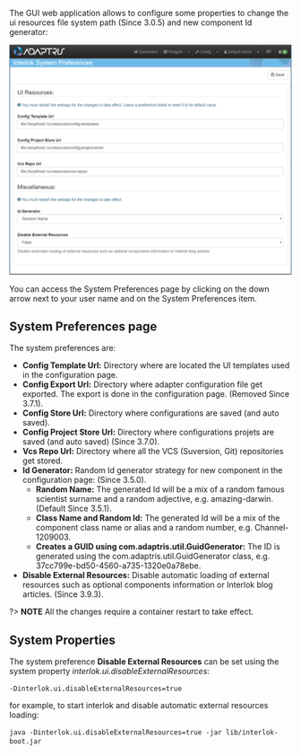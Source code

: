 The GUI web application allows to configure some properties to change the ui resources file system path (Since 3.0.5) and new component Id generator:

![System Preferences](../../images/ui-user-guide/system-preferences.png)

You can access the System Preferences page by clicking on the down arrow next to your user name and on the System Preferences item.

## System Preferences page

The system preferences are:

- **Config Template Url:** Directory where are located the UI templates used in the configuration page.
- **Config Export Url:** Directory where adapter configuration file get exported. The export is done in the configuration page. (Removed Since 3.7.1).
- **Config Store Url:** Directory where configurations are saved (and auto saved).
- **Config Project Store Url:** Directory where configurations projets are saved (and auto saved) (Since 3.7.0).
- **Vcs Repo Url:** Directory where all the VCS (Suversion, Git) repositories get stored.
- **Id Generator:** Random Id generator strategy for new component in the configuration page: (Since 3.5.0).
    - **Random Name:** The generated Id will be a mix of a random famous scientist surname and a random adjective, e.g. amazing-darwin. (Default Since 3.5.1).
    - **Class Name and Random Id:** The generated Id will be a mix of the component class name or alias and a random number, e.g. Channel-1209003.
    - **Creates a GUID using com.adaptris.util.GuidGenerator:** The ID is generated using the com.adaptris.util.GuidGenerator class, e.g. 37cc799e-bd50-4560-a735-1320e0a78ebe.
- **Disable External Resources:** Disable automatic loading of external resources such as optional components information or Interlok blog articles. (Since 3.9.3).

?> **NOTE** All the changes require a container restart to take effect.

## System Properties

The system preference **Disable External Resources** can be set using the system property *interlok.ui.disableExternalResources*:

```
-Dinterlok.ui.disableExternalResources=true
```

for example, to start interlok and disable automatic external resources loading:

```
java -Dinterlok.ui.disableExternalResources=true -jar lib/interlok-boot.jar 
```
